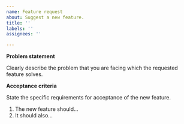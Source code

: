 ```yaml
---
name: Feature request
about: Suggest a new feature.
title: ''
labels: ''
assignees: ''

---
```


**Problem statement**

Clearly describe the problem that you are facing which the requested feature solves.

**Acceptance criteria**

State the specific requirements for acceptance of the new feature.

1. The new feature should...
2. It should also...
